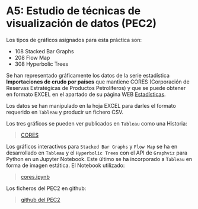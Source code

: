 # A5: Estudio de técnicas de visualización de datos (PEC2)  
  
  Los tipos de gráficos asignados para esta práctica son:  
  *  108 Stacked Bar Graphs
  *  208 Flow Map
  *  308 Hyperbolic Trees  
  
  Se han representado gráficamente los datos de la serie estadística **Importaciones de crudo por países** que mantiene CORES (Corporación de Reservas Estratégicas de Productos Petrolíferos) y que se puede obtener en formato EXCEL en el apartado de su página WEB [Estadísticas](https://www.cores.es/es/estadisticas).  
  
  Los datos se han manipulado en la hoja EXCEL para darles el formato requerido en `Tableau` y producir un fichero CSV.  
  
  Los tres gráficos se pueden ver publicados en `Tableau` como una Historia:  
  
  >  [CORES](https://public.tableau.com/views/CORES/Historia1?:language=es-ES&:display_count=n&:origin=viz_share_link)  
  
  Los gráficos interactivos para `Stacked Bar Graphs` y `Flow Map` se ha en desarrollado en `Tableau` y el `Hyperbolic Trees` con el API de `Graphviz` para Python en un Jupyter Notebook. Este último se ha incorporado a `Tableau` en forma de imagen estática. El Notebook utilizado:  
  
  >  [cores.ipynb](./cores.ipynb)    
 
 Los ficheros del PEC2 en github:  
 
 >  [github del PEC2](https://github.com/BaltiBoix/BaltiBoix.github.io/edit/master/Visual_PEC2)
  
  
  
  
